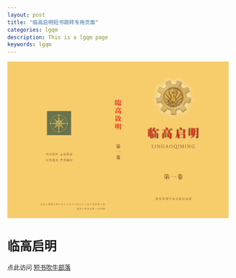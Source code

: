 ```yaml
---
layout: post
title: "临高启明短书跳转专用页面"
categories: lgqm  
description: This is a lgqm page  
keywords: lgqm
---
```


[![alt text](https://raw.githubusercontent.com/JorinEdu/JorinEdu.github.io/master/images/HomePage.png "title")](http://chuiniu.duanshu.com/#/)

# 临高启明
点此访问 [短书吹牛部落](http://chuiniu.duanshu.com/#/ "吹牛部落") 
